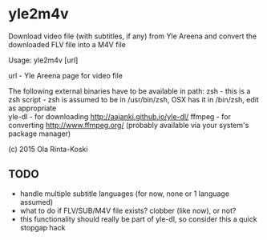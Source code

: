 # yle2m4v
Download video file (with subtitles, if any) from Yle Areena
and convert the downloaded FLV file into a M4V file

Usage: yle2m4v [url]

url - Yle Areena page for video file

The following external binaries have to be available in path:
zsh    - this is a zsh script
       - zsh is assumed to be in /usr/bin/zsh, OSX has it in /bin/zsh,
         edit as appropriate     
yle-dl - for downloading
         http://aajanki.github.io/yle-dl/
ffmpeg - for converting
         http://www.ffmpeg.org/
         (probably available via your system's package manager)

 (c) 2015 Ola Rinta-Koski

## TODO
- handle multiple subtitle languages (for now, none or 1 language assumed)
- what to do if FLV/SUB/M4V file exists? clobber (like now), or not?
- this functionality should really be part of yle-dl, so consider
   this a quick stopgap hack
